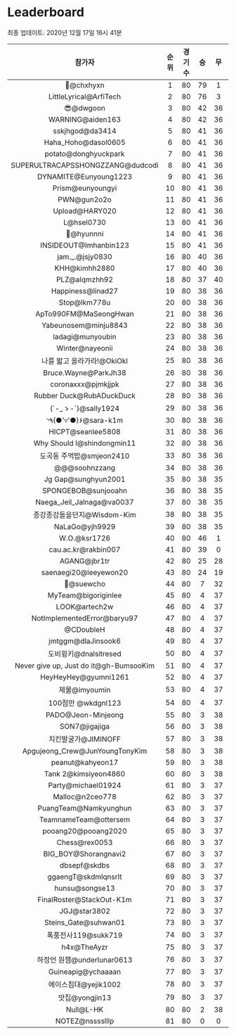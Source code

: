 # Leaderboard
최종 업데이트: 2020년 12월 17일 16시 41분




| 참가자 | 순위 | 경기수 | 승 | 무 | 패 | 승점 |
|:---:|:---:|:---:|:---:|:---:|:---:|:---:|
| 👑@chxhyxn | 1 | 80 | 79 | 1 | 0 | 238 |
| LittleLyrical@ArfiTech | 2 | 80 | 76 | 3 | 1 | 231 |
| 😎@dwgoon | 3 | 80 | 42 | 36 | 2 | 162 |
| WARNING@aiden163 | 4 | 80 | 42 | 36 | 2 | 162 |
| sskjhgod@da3414 | 5 | 80 | 41 | 36 | 3 | 159 |
| Haha_Hoho@dasol0605 | 6 | 80 | 41 | 36 | 3 | 159 |
| potato@donghyuckpark | 7 | 80 | 41 | 36 | 3 | 159 |
| SUPERULTRACAPSSHONGZZANG@dudcodi | 8 | 80 | 41 | 36 | 3 | 159 |
| DYNAMITE@Eunyoung1223 | 9 | 80 | 41 | 36 | 3 | 159 |
| Prism@eunyoungyi | 10 | 80 | 41 | 36 | 3 | 159 |
| PWN@gun2o2o | 11 | 80 | 41 | 36 | 3 | 159 |
| Upload@HARY020 | 12 | 80 | 41 | 36 | 3 | 159 |
| L@hsel0730 | 13 | 80 | 41 | 36 | 3 | 159 |
| 🐻@hyunnni | 14 | 80 | 41 | 36 | 3 | 159 |
| INSIDEOUT@Imhanbin123 | 15 | 80 | 41 | 36 | 3 | 159 |
| jam._.@jsjy0830 | 16 | 80 | 40 | 36 | 4 | 156 |
| KHH@kimhh2880 | 17 | 80 | 40 | 36 | 4 | 156 |
| PLZ@alqmzhh92 | 18 | 80 | 37 | 40 | 3 | 151 |
| Happiness@linad27 | 19 | 80 | 38 | 36 | 6 | 150 |
| Stop@lkm778u | 20 | 80 | 38 | 36 | 6 | 150 |
| ApTo990FM@MaSeongHwan | 21 | 80 | 38 | 36 | 6 | 150 |
| Yabeunosem@minju8843 | 22 | 80 | 38 | 36 | 6 | 150 |
| ladagi@munyoubin | 23 | 80 | 38 | 36 | 6 | 150 |
| Winter@nayeonii | 24 | 80 | 38 | 36 | 6 | 150 |
| 나를 밟고 올라가라!@OkiOkl | 25 | 80 | 38 | 36 | 6 | 150 |
| Bruce.Wayne@ParkJh38 | 26 | 80 | 38 | 36 | 6 | 150 |
| coronaxxx@pjmkjjpk | 27 | 80 | 38 | 36 | 6 | 150 |
| Rubber Duck@RubADuckDuck | 28 | 80 | 38 | 36 | 6 | 150 |
| (´-_ゝ-`)@sally1924 | 29 | 80 | 38 | 36 | 6 | 150 |
| ◝٩(●'▿'●)۶@sara-k1m | 30 | 80 | 38 | 36 | 6 | 150 |
| HICPT@seanlee5808 | 31 | 80 | 38 | 36 | 6 | 150 |
| Why Should I@shindongmin11 | 32 | 80 | 38 | 36 | 6 | 150 |
| 도곡동 주먹밥@smjeon2410 | 33 | 80 | 38 | 36 | 6 | 150 |
| @@@soohnzzang | 34 | 80 | 38 | 36 | 6 | 150 |
| Jg Gap@sunghyun2001 | 35 | 80 | 38 | 35 | 7 | 149 |
| SPONGEBOB@sunjooahn | 36 | 80 | 38 | 35 | 7 | 149 |
| Naega_Jeil_Jalnaga@va0037 | 37 | 80 | 38 | 35 | 7 | 149 |
| 종강종강돌을던지@Wisdom-Kim | 38 | 80 | 38 | 35 | 7 | 149 |
| NaLaGo@yjh9929 | 39 | 80 | 38 | 35 | 7 | 149 |
| W.O.@ksr1726 | 40 | 80 | 46 | 1 | 33 | 139 |
| cau.ac.kr@rakbin007 | 41 | 80 | 39 | 0 | 41 | 117 |
| AGANG@jbr1tr | 42 | 80 | 25 | 28 | 27 | 103 |
| saenaegi20@leeyewon20 | 43 | 80 | 24 | 19 | 37 | 91 |
| 👏@suewcho | 44 | 80 | 7 | 32 | 41 | 53 |
| MyTeam@bigoriginlee | 45 | 80 | 4 | 37 | 39 | 49 |
| LOOK@artech2w | 46 | 80 | 4 | 37 | 39 | 49 |
| NotImplementedError@baryu97 | 47 | 80 | 4 | 37 | 39 | 49 |
| @CDoubleH | 48 | 80 | 4 | 37 | 39 | 49 |
| jmtggm@dlaJinsook6 | 49 | 80 | 4 | 37 | 39 | 49 |
| 도비윙키@dnalsitresed | 50 | 80 | 4 | 37 | 39 | 49 |
| Never give up, Just do it@gh-BumsooKim | 51 | 80 | 4 | 37 | 39 | 49 |
| HeyHeyHey@gyumni1261 | 52 | 80 | 4 | 37 | 39 | 49 |
| 제물@imyoumin | 53 | 80 | 4 | 37 | 39 | 49 |
| 100점만 @wkdgnl123 | 54 | 80 | 4 | 37 | 39 | 49 |
| PADO@Jeon-Minjeong | 55 | 80 | 3 | 38 | 39 | 47 |
| SON7@jigajiga | 56 | 80 | 3 | 38 | 39 | 47 |
| 치킨발굴가@JIMINOFF | 57 | 80 | 3 | 38 | 39 | 47 |
| Apgujeong_Crew@JunYoungTonyKim | 58 | 80 | 3 | 38 | 39 | 47 |
| peanut@kahyeon17 | 59 | 80 | 3 | 38 | 39 | 47 |
| Tank 2@kimsiyeon4860 | 60 | 80 | 3 | 38 | 39 | 47 |
| Party@michael01924 | 61 | 80 | 3 | 37 | 40 | 46 |
| Malloc@n2ceo778 | 62 | 80 | 3 | 37 | 40 | 46 |
| PuangTeam@Namkyunghun | 63 | 80 | 3 | 37 | 40 | 46 |
| TeamnameTeam@ottersem | 64 | 80 | 3 | 37 | 40 | 46 |
| pooang20@pooang2020 | 65 | 80 | 3 | 37 | 40 | 46 |
| Chess@rex0053 | 66 | 80 | 3 | 37 | 40 | 46 |
| BIG_BOY@Shorangnavi2 | 67 | 80 | 3 | 37 | 40 | 46 |
| dbsepf@skdbs | 68 | 80 | 3 | 37 | 40 | 46 |
| ggaengT@skdmlqnsrlt | 69 | 80 | 3 | 37 | 40 | 46 |
| hunsu@songse13 | 70 | 80 | 3 | 37 | 40 | 46 |
| FinalRoster@StackOut-K1m | 71 | 80 | 3 | 37 | 40 | 46 |
| JGJ@star3802 | 72 | 80 | 3 | 37 | 40 | 46 |
| Steins_Gate@suhwan01 | 73 | 80 | 3 | 37 | 40 | 46 |
| 폭풍전사119@sukk719 | 74 | 80 | 3 | 37 | 40 | 46 |
| h4x@TheAyzr | 75 | 80 | 3 | 37 | 40 | 46 |
| 하정언 원챔@underlunar0613 | 76 | 80 | 3 | 37 | 40 | 46 |
| Guineapig@ychaaaan | 77 | 80 | 3 | 37 | 40 | 46 |
| 에이스침대@yejik1002 | 78 | 80 | 3 | 37 | 40 | 46 |
| 맛집@yongjin13 | 79 | 80 | 3 | 37 | 40 | 46 |
| Null@L-HK | 80 | 80 | 2 | 38 | 40 | 44 |
| NOTEZ@nsssslllp | 81 | 80 | 0 | 0 | 80 | 0 |